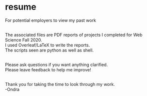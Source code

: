 # resume
For potential employers to view my past work<br><br>

The associated files are PDF reports of projects I completed for Web Science Fall 2020.<br>
I used Overleaf/LaTeX to write the reports.<br>
The scripts seen are python as well as shell.<br><br>


Please ask questions if you want anything clarified.<br>
Please leave feedback to help me improve!<br><br>


Thank you for taking the time to look through my work.<br>
-Ondra<br>
